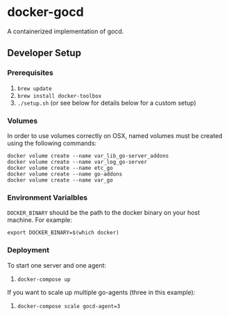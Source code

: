 # docker-gocd

A containerized implementation of gocd.

## Developer Setup

### Prerequisites

1. `brew update`
2. `brew install docker-toolbox`
3. `./setup.sh` (or see below for details below for a custom setup)

### Volumes

In order to use volumes correctly on OSX, named volumes must be created using the following commands:

```
docker volume create --name var_lib_go-server_addons
docker volume create --name var_log_go-server
docker volume create --name etc_go
docker volume create --name go-addons
docker volume create --name var_go
```

### Environment Varialbles

`DOCKER_BINARY` should be the path to the docker binary on your host machine. For example:

`export DOCKER_BINARY=$(which docker)`

### Deployment

To start one server and one agent:

1. `docker-compose up`

If you want to scale up multiple go-agents (three in this example):

1. `docker-compose scale gocd-agent=3`
